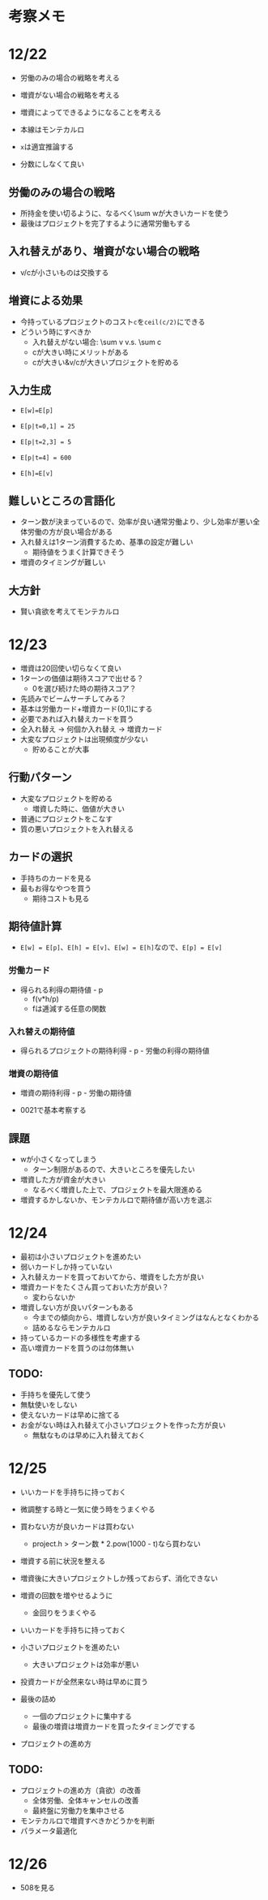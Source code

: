 # 考察メモ

# 12/22

- 労働のみの場合の戦略を考える
- 増資がない場合の戦略を考える
- 増資によってできるようになることを考える

- 本線はモンテカルロ
- `x`は適宜推論する
- 分数にしなくて良い

## 労働のみの場合の戦略

- 所持金を使い切るように、なるべく\sum wが大きいカードを使う
- 最後はプロジェクトを完了するように通常労働もする

## 入れ替えがあり、増資がない場合の戦略

- v/cが小さいものは交換する

## 増資による効果

- 今持っているプロジェクトのコスト`c`を`ceil(c/2)`にできる
- どういう時にすべきか
    - 入れ替えがない場合: \sum v v.s. \sum c
    - cが大きい時にメリットがある
    - cが大きい&v/cが大きいプロジェクトを貯める

## 入力生成

- `E[w]=E[p]`
- `E[p|t=0,1] = 25`
- `E[p|t=2,3] = 5`
- `E[p|t=4] = 600`

- `E[h]=E[v]`

## 難しいところの言語化

- ターン数が決まっているので、効率が良い通常労働より、少し効率が悪い全体労働の方が良い場合がある
- 入れ替えは1ターン消費するため、基準の設定が難しい
    - 期待値をうまく計算できそう
- 増資のタイミングが難しい

## 大方針

- 賢い貪欲を考えてモンテカルロ

# 12/23

- 増資は20回使い切らなくて良い
- 1ターンの価値は期待スコアで出せる？
    - 0を選び続けた時の期待スコア？
- 先読みでビームサーチしてみる？
- 基本は労働カード+増資カード(0,1)にする
- 必要であれば入れ替えカードを買う
- 全入れ替え -> 何個か入れ替え -> 増資カード
- 大変なプロジェクトは出現頻度が少ない
    - 貯めることが大事

## 行動パターン

- 大変なプロジェクトを貯める
    - 増資した時に、価値が大きい
- 普通にプロジェクトをこなす
- 質の悪いプロジェクトを入れ替える

## カードの選択

- 手持ちのカードを見る
- 最もお得なやつを買う
    - 期待コストも見る

## 期待値計算

- `E[w] = E[p]`、`E[h] = E[v]`、`E[w] = E[h]`なので、`E[p] = E[v]`

### 労働カード

- 得られる利得の期待値 - p
    - f(v*h/p)
    - fは逓減する任意の関数

### 入れ替えの期待値

- 得られるプロジェクトの期待利得 - p - 労働の利得の期待値

### 増資の期待値

- 増資の期待利得 - p - 労働の期待値

- 0021で基本考察する

## 課題

- wが小さくなってしまう
    - ターン制限があるので、大きいところを優先したい
- 増資した方が資金が大きい
    - なるべく増資した上で、プロジェクトを最大限進める
- 増資するかしないか、モンテカルロで期待値が高い方を選ぶ

# 12/24

- 最初は小さいプロジェクトを進めたい
- 弱いカードしか持っていない
- 入れ替えカードを買っておいてから、増資をした方が良い
- 増資カードをたくさん買っておいた方が良い？
    - 変わらないか
- 増資しない方が良いパターンもある
    - 今までの傾向から、増資しない方が良いタイミングはなんとなくわかる
    - 詰めるならモンテカルロ
- 持っているカードの多様性を考慮する
- 高い増資カードを買うのは勿体無い

## TODO:

- 手持ちを優先して使う
- 無駄使いをしない
- 使えないカードは早めに捨てる
- お金がない時は入れ替えて小さいプロジェクトを作った方が良い
    - 無駄なものは早めに入れ替えておく

# 12/25

- いいカードを手持ちに持っておく
- 微調整する時と一気に使う時をうまくやる
- 買わない方が良いカードは買わない
    - project.h > ターン数 * 2.pow(1000 - t)なら買わない
- 増資する前に状況を整える

- 増資後に大きいプロジェクトしか残っておらず、消化できない
- 増資の回数を増やせるように
    - 金回りをうまくやる
- いいカードを手持ちに持っておく
- 小さいプロジェクトを進めたい
    - 大きいプロジェクトは効率が悪い
- 投資カードが全然来ない時は早めに買う

- 最後の詰め
    - 一個のプロジェクトに集中する
    - 最後の増資は増資カードを買ったタイミングでする
- プロジェクトの進め方

## TODO:

- プロジェクトの進め方（貪欲）の改善
    - 全体労働、全体キャンセルの改善
    - 最終盤に労働力を集中させる
- モンテカルロで増資すべきかどうかを判断
- パラメータ最適化

# 12/26

- 508を見る